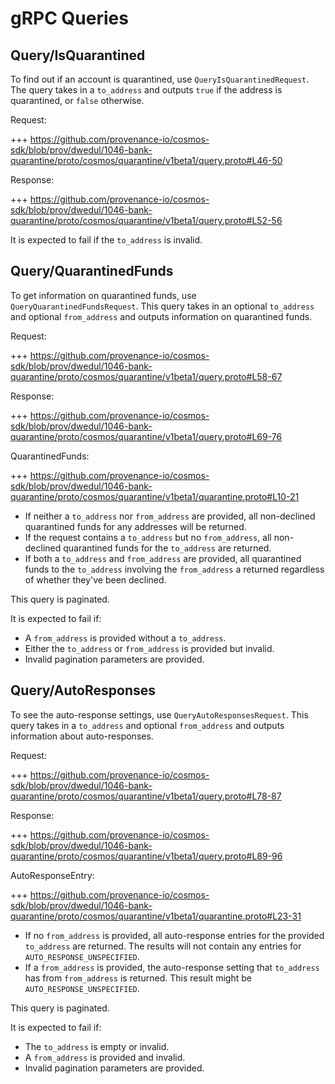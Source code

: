 <!--
order: 6
-->

# gRPC Queries

## Query/IsQuarantined

To find out if an account is quarantined, use `QueryIsQuarantinedRequest`. The query takes in a `to_address` and outputs `true` if the address is quarantined, or `false` otherwise.

Request:

+++ https://github.com/provenance-io/cosmos-sdk/blob/prov/dwedul/1046-bank-quarantine/proto/cosmos/quarantine/v1beta1/query.proto#L46-50

Response:

+++ https://github.com/provenance-io/cosmos-sdk/blob/prov/dwedul/1046-bank-quarantine/proto/cosmos/quarantine/v1beta1/query.proto#L52-56

It is expected to fail if the `to_address` is invalid.

## Query/QuarantinedFunds

To get information on quarantined funds, use `QueryQuarantinedFundsRequest`. This query takes in an optional `to_address` and optional `from_address` and outputs information on quarantined funds.

Request:

+++ https://github.com/provenance-io/cosmos-sdk/blob/prov/dwedul/1046-bank-quarantine/proto/cosmos/quarantine/v1beta1/query.proto#L58-67

Response:

+++ https://github.com/provenance-io/cosmos-sdk/blob/prov/dwedul/1046-bank-quarantine/proto/cosmos/quarantine/v1beta1/query.proto#L69-76

QuarantinedFunds:

+++ https://github.com/provenance-io/cosmos-sdk/blob/prov/dwedul/1046-bank-quarantine/proto/cosmos/quarantine/v1beta1/quarantine.proto#L10-21

- If neither a `to_address` nor `from_address` are provided, all non-declined quarantined funds for any addresses will be returned.
- If the request contains a `to_address` but no `from_address`, all non-declined quarantined funds for the `to_address` are returned.
- If both a `to_address` and `from_address` are provided, all quarantined funds to the `to_address` involving the `from_address` a returned regardless of whether they've been declined.

This query is paginated.

It is expected to fail if:
- A `from_address` is provided without a `to_address`.
- Either the `to_address` or `from_address` is provided but invalid.
- Invalid pagination parameters are provided.

## Query/AutoResponses

To see the auto-response settings, use `QueryAutoResponsesRequest`. This query takes in a `to_address` and optional `from_address` and outputs information about auto-responses.

Request:

+++ https://github.com/provenance-io/cosmos-sdk/blob/prov/dwedul/1046-bank-quarantine/proto/cosmos/quarantine/v1beta1/query.proto#L78-87

Response:

+++ https://github.com/provenance-io/cosmos-sdk/blob/prov/dwedul/1046-bank-quarantine/proto/cosmos/quarantine/v1beta1/query.proto#L89-96

AutoResponseEntry:

+++ https://github.com/provenance-io/cosmos-sdk/blob/prov/dwedul/1046-bank-quarantine/proto/cosmos/quarantine/v1beta1/quarantine.proto#L23-31

- If no `from_address` is provided, all auto-response entries for the provided `to_address` are returned. The results will not contain any entries for `AUTO_RESPONSE_UNSPECIFIED`.
- If a `from_address` is provided, the auto-response setting that `to_address` has from `from_address` is returned. This result might be `AUTO_RESPONSE_UNSPECIFIED`.

This query is paginated.

It is expected to fail if:
- The `to_address` is empty or invalid.
- A `from_address` is provided and invalid.
- Invalid pagination parameters are provided.

